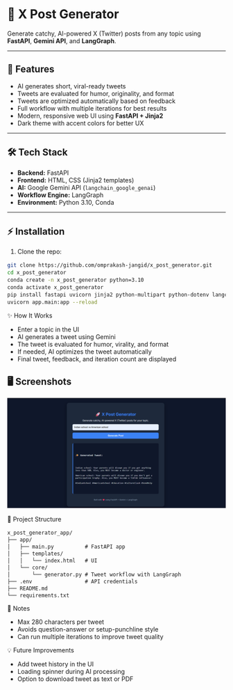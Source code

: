 # 🚀 X Post Generator

Generate catchy, AI-powered X (Twitter) posts from any topic using **FastAPI**, **Gemini API**, and **LangGraph**.

---

## 🌟 Features

- AI generates short, viral-ready tweets
- Tweets are evaluated for humor, originality, and format
- Tweets are optimized automatically based on feedback
- Full workflow with multiple iterations for best results
- Modern, responsive web UI using **FastAPI + Jinja2**
- Dark theme with accent colors for better UX

---

## 🛠️ Tech Stack

- **Backend:** FastAPI  
- **Frontend:** HTML, CSS (Jinja2 templates)  
- **AI:** Google Gemini API (`langchain_google_genai`)  
- **Workflow Engine:** LangGraph  
- **Environment:** Python 3.10, Conda  

---

## ⚡ Installation

1. Clone the repo:

```bash
git clone https://github.com/omprakash-jangid/x_post_generator.git
cd x_post_generator
conda create -n x_post_generator python=3.10
conda activate x_post_generator
pip install fastapi uvicorn jinja2 python-multipart python-dotenv langchain-core langchain-google-genai langgraph
uvicorn app.main:app --reload
```


✨ How It Works

- Enter a topic in the UI
- AI generates a tweet using Gemini
- The tweet is evaluated for humor, virality, and format
- If needed, AI optimizes the tweet automatically
- Final tweet, feedback, and iteration count are displayed

## 🖥️ Screenshots
![Result](screenshots/x_post_generator.png)

📂 Project Structure

```
x_post_generator_app/
├── app/
│   ├── main.py          # FastAPI app
│   ├── templates/
│   │   └── index.html   # UI
│   └── core/
│       └── generator.py # Tweet workflow with LangGraph
├── .env                 # API credentials
├── README.md
└── requirements.txt
```

📝 Notes

- Max 280 characters per tweet
- Avoids question-answer or setup-punchline style
- Can run multiple iterations to improve tweet quality

💡 Future Improvements

- Add tweet history in the UI
- Loading spinner during AI processing
- Option to download tweet as text or PDF


